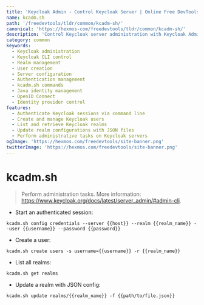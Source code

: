 ```yaml
---
title: 'Keycloak Admin - Control Keycloak Server | Online Free DevTools by Hexmos'
name: kcadm.sh
path: '/freedevtools/tldr/common/kcadm-sh/'
canonical: 'https://hexmos-com/freedevtools/tldr/common/kcadm-sh/'
description: 'Control Keycloak server administration with Keycloak Admin CLI. Manage users, realms, and configurations using the command line. Free online tool, no registration required.'
category: common
keywords:
  - Keycloak administration
  - Keycloak CLI control
  - Realm management
  - User creation
  - Server configuration
  - Authentication management
  - kcadm.sh commands
  - Java identity management
  - OpenID Connect
  - Identity provider control
features:
  - Authenticate Keycloak sessions via command line
  - Create and manage Keycloak users
  - List and retrieve Keycloak realms
  - Update realm configurations with JSON files
  - Perform administrative tasks on Keycloak servers
ogImage: 'https://hexmos.com/freedevtools/site-banner.png'
twitterImage: 'https://hexmos.com/freedevtools/site-banner.png'
---
```


# kcadm.sh

> Perform administration tasks.
> More information: <https://www.keycloak.org/docs/latest/server_admin/#admin-cli>.

- Start an authenticated session:

`kcadm.sh config credentials --server {{host}} --realm {{realm_name}} --user {{username}} --password {{password}}`

- Create a user:

`kcadm.sh create users -s username={{username}} -r {{realm_name}}`

- List all realms:

`kcadm.sh get realms`

- Update a realm with JSON config:

`kcadm.sh update realms/{{realm_name}} -f {{path/to/file.json}}`
